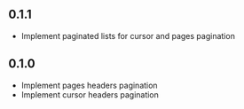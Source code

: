 ## 0.1.1

- Implement paginated lists for cursor and pages pagination

## 0.1.0

- Implement pages headers pagination
- Implement cursor headers pagination 
